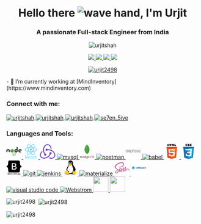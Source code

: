 <h1 align="center">Hello there <img src="https://raw.githubusercontent.com/MartinHeinz/MartinHeinz/master/wave.gif" alt="wave hand" width="45px" height="45px">, I'm Urjit </h1>
<h3 align="center">A passionate Full-stack Engineer from India</h3>
<!-- views -->
<p align="center">
  <img src="https://komarev.com/ghpvc/?username=urjit2498&label=Profile%20views&color=0e75b6&style=flat" alt="urjitshah" />
</p>
<!-- trophies -->
<p align="center">
  <a href="https://github.com/ryo-ma/github-profile-trophy/issues">
    <img src="https://img.shields.io/github/issues/ryo-ma/github-profile-trophy" />
  </a>
  <a href="https://github.com/ryo-ma/github-profile-trophy/network/members">
    <img src="https://img.shields.io/github/forks/ryo-ma/github-profile-trophy" />
  </a>
  <a href="https://github.com/ryo-ma/github-profile-trophy/stargazers">
    <img src="https://img.shields.io/github/stars/ryo-ma/github-profile-trophy" />
  </a>
  <a href="https://github.com/ryo-ma/github-profile-trophy/LICENSE">
    <img src="https://img.shields.io/github/license/ryo-ma/github-profile-trophy" />
  </a>
</p>
<!-- twitter -->
<p align="center">
  <a href="https://instagram.com/urjit.2498" target="_blank">
    <img src="https://img.shields.io/twitter/follow/urjit2498?logo=twitter&style=for-the-badge" alt="urjit2498" />
  </a>
</p> 
- 🔭 I’m currently working at [MindInventory](https://www.mindinventory.com) 
<h3 align="left">Connect with me: </h3>
<p align="left">
  <a href="https://twitter.com/urjit2498" target="_blank">
    <img align="center" src="https://cdn.jsdelivr.net/npm/simple-icons@3.0.1/icons/twitter.svg" alt="urjitshah" height="30" width="40" />
  </a>
  <a href="https://www.linkedin.com/in/urjitshah2498/" target="_blank">
    <img align="center" src="https://cdn.jsdelivr.net/npm/simple-icons@3.0.1/icons/linkedin.svg" alt="urjitshah" height="30" width="40" />
  </a>
  <a href="https://m.facebook.com/Urjitshah2498" target="_blank">
    <img align="center" src="https://cdn.jsdelivr.net/npm/simple-icons@3.0.1/icons/facebook.svg" alt="urjitshah" height="30" width="40" />
  </a>
  <a href="https://instagram.com/urjit.2498" target="_blank">
    <img align="center" src="https://cdn.jsdelivr.net/npm/simple-icons@3.0.1/icons/instagram.svg" alt="se7en_5ive" height="30" width="40" />
  </a>
</p>
<h3 align="left">Languages and Tools:</h3>
<p align="left">
<a href="https://nodejs.org" target="_blank">
    <img src="https://raw.githubusercontent.com/devicons/devicon/master/icons/nodejs/nodejs-original-wordmark.svg" alt="nodejs" width="40" height="40" />
  </a>
<a href="https://reactjs.org/" target="_blank">
    <img src="https://raw.githubusercontent.com/devicons/devicon/master/icons/react/react-original-wordmark.svg" alt="react" width="40" height="40" />
  </a>
  <a href="https://redux.js.org" target="_blank">
    <img src="https://raw.githubusercontent.com/devicons/devicon/master/icons/redux/redux-original.svg" alt="redux" width="40" height="40" />
  </a>
  <a href="https://www.mysql.com/" target="_blank">
    <img src="https://www.vectorlogo.zone/logos/mysql/mysql-official.svg" alt="mysql" width="50" height="50" />
  </a> 
<a href="https://www.mongodb.com/" target="_blank">
    <img src="https://raw.githubusercontent.com/devicons/devicon/master/icons/mongodb/mongodb-original-wordmark.svg" alt="mongodb" width="40" height="40" />
  </a> 
  <a href="https://postman.com" target="_blank">
    <img src="https://www.vectorlogo.zone/logos/getpostman/getpostman-icon.svg" alt="postman" width="40" height="40" />
  </a>
  <a href="https://expressjs.com" target="_blank">
    <img src="https://raw.githubusercontent.com/devicons/devicon/master/icons/express/express-original-wordmark.svg" alt="express" width="40" height="40" />
  </a>
  <a href="https://babeljs.io/" target="_blank">
    <img src="https://www.vectorlogo.zone/logos/babeljs/babeljs-icon.svg" alt="babel" width="40" height="40" />
  </a>
  <a href="https://www.w3.org/html/" target="_blank">
    <img src="https://raw.githubusercontent.com/devicons/devicon/master/icons/html5/html5-original-wordmark.svg" alt="html5" width="40" height="40" />
  </a>
  <a href="https://www.w3schools.com/css/" target="_blank">
    <img src="https://raw.githubusercontent.com/devicons/devicon/master/icons/css3/css3-original-wordmark.svg" alt="css3" width="40" height="40" />
  </a>
  <a href="https://getbootstrap.com" target="_blank">
    <img src="https://raw.githubusercontent.com/devicons/devicon/master/icons/bootstrap/bootstrap-plain-wordmark.svg" alt="bootstrap" width="40" height="40" />
  </a>
  <a href="https://git-scm.com/" target="_blank">
    <img src="https://www.vectorlogo.zone/logos/git-scm/git-scm-icon.svg" alt="git" width="40" height="40" />
  </a>
  <a href="https://www.jenkins.io" target="_blank">
    <img src="https://www.vectorlogo.zone/logos/jenkins/jenkins-icon.svg" alt="jenkins" width="40" height="40" />
  </a>
  <a href="https://www.linux.org/" target="_blank">
    <img src="https://raw.githubusercontent.com/devicons/devicon/master/icons/linux/linux-original.svg" alt="linux" width="40" height="40" />
  </a>
  <a href="https://materializecss.com/" target="_blank">
    <img src="https://raw.githubusercontent.com/prplx/svg-logos/5585531d45d294869c4eaab4d7cf2e9c167710a9/svg/materialize.svg" alt="materialize" width="40" height="40" />
  </a>
  <a href="https://sass-lang.com" target="_blank">
    <img src="https://raw.githubusercontent.com/devicons/devicon/master/icons/sass/sass-original.svg" alt="sass" width="40" height="40" />
  </a>
  <a href="https://webpack.js.org" target="_blank">
    <img src="https://raw.githubusercontent.com/devicons/devicon/d00d0969292a6569d45b06d3f350f463a0107b0d/icons/webpack/webpack-original-wordmark.svg" alt="webpack" width="40" height="40" />
  </a>
  <a href="https://code.visualstudio.com/" target="_blank">
    <img src="https://www.vectorlogo.zone/logos/visualstudio_code/visualstudio_code-icon.svg" alt="visual studio code" width="40" height="40" />
  </a>
  <a href="https://www.jetbrains.com/webstorm/" target="_blank">
    <img src="https://www.vectorlogo.zone/logos/jetbrains/jetbrains-icon.svg" alt="Webstrom" width="40" height="40" />
  </a>
  <a href="https://stackoverflow.com/users/12850240/urjit-shah" target="_blank">
    <img src="https://www.vectorlogo.zone/logos/stackoverflow/stackoverflow-icon.svg" width="40" height="40" />
  </a>
  <a href="https://www.typescriptlang.org" target="_blank">
    <img src="https://www.vectorlogo.zone/logos/typescriptlang/typescriptlang-icon.svg" width="40" height="40"></img>
  </a>
</p>
<p>
  <img align="left" src="https://github-readme-stats.vercel.app/api/top-langs?username=urjit2498&show_icons=true&locale=en&layout=compact" alt="urjit2498" />
</p>
<p>&nbsp; <img align="center" src="https://github-readme-stats.vercel.app/api?username=urjit2498&show_icons=true&locale=en" alt="urjit2498" />
</p>
<p>
  <img align="center" src="https://github-readme-streak-stats.herokuapp.com/?user=urjit2498&" alt="urjit2498" />
</p>
